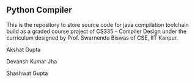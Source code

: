 ## Python Compiler
This is the repository to store source code for java compilation toolchain build as a graded course project of CS335 - Compiler Design under the curriculum designed by Prof. Swarnendu Biswas of CSE, IIT Kanpur.

Akshat Gupta

Devansh Kumar Jha

Shashwat Gupta

